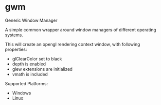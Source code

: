 # gwm
Generic Window Manager

A simple common wrapper around window managers of different operating systems.

This will create an opengl rendering context window, with following properties:
- glClearColor set to black
- depth is enabled
- glew extensions are initialized
- vmath is included

Supported Platforms:
- Windows
- Linux